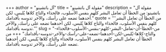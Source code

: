 +++
author = "آل باتشينو"
title = "مقولة آل باتشينو"
description = "مقولة آل باتشينو: من الخطأ أن تعامل البشر كلهم بنفس الأسلوب، فالحذاء والتاج كلاها يُلبس، لكن أحدهما تضعه على رأسك، والآخر تدوسه بأقدامك."
quote = '''من الخطأ أن تعامل البشر كلهم بنفس الأسلوب، فالحذاء والتاج كلاها يُلبس، لكن أحدهما تضعه على رأسك، والآخر تدوسه بأقدامك.'''
slug = "من-الخطأ-أن-تعامل-البشر-كلهم-بنفس-الأسلوب-فالحذاء-والتاج-كلاها-يُلبس-لكن-أحدهما-تضعه-على-رأسك-والآخر-تدوسه-بأقدامك"
+++
من الخطأ أن تعامل البشر كلهم بنفس الأسلوب، فالحذاء والتاج كلاها يُلبس، لكن أحدهما تضعه على رأسك، والآخر تدوسه بأقدامك.
